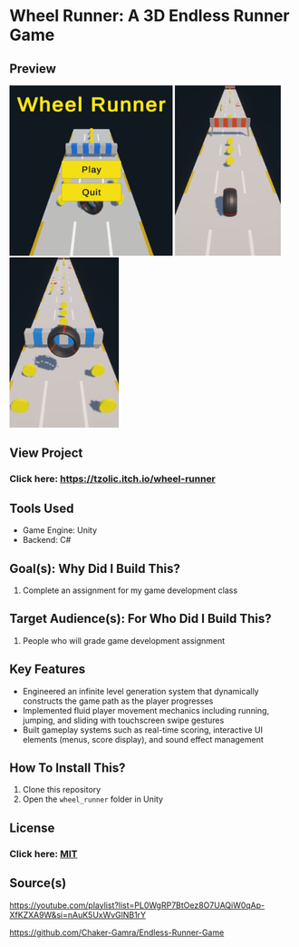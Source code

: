 # Wheel Runner: A 3D Endless Runner Game

## Preview

  <img src="readme/1.png" style="height: 300px; width: auto; object-fit: contain;" />
  <img src="readme/2.png" style="height: 300px; width: auto; object-fit: contain;" />
  <img src="readme/3.png" style="height: 300px; width: auto; object-fit: contain;" />

## View Project

### Click here: https://tzolic.itch.io/wheel-runner

## Tools Used

- Game Engine: Unity
- Backend: C#

## Goal(s): Why Did I Build This?

1. Complete an assignment for my game development class

## Target Audience(s): For Who Did I Build This?

1. People who will grade game development assignment

## Key Features

- Engineered an infinite level generation system that dynamically constructs the game path as the player progresses
- Implemented fluid player movement mechanics including running, jumping, and sliding with touchscreen swipe gestures
- Built gameplay systems such as real-time scoring, interactive UI elements (menus, score display), and sound effect management

## How To Install This?

1. Clone this repository
2. Open the `wheel_runner` folder in Unity

## License

### Click here: [MIT](LICENSE)

## Source(s)

https://youtube.com/playlist?list=PL0WgRP7BtOez8O7UAQiW0qAp-XfKZXA9W&si=nAuK5UxWvGlNB1rY

https://github.com/Chaker-Gamra/Endless-Runner-Game